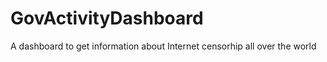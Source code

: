 GovActivityDashboard
====================

A dashboard to get information about Internet censorhip all over the world
